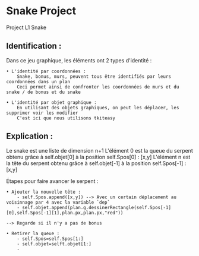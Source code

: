 # Snake Project
Project L1 Snake

## Identification :
Dans ce jeu graphique, les éléments ont 2 types d'identité :

    • L'identité par coordonnées :
        Snake, bonus, murs, peuvent tous être identifiés par leurs coordonnées dans un plan 
        Ceci permet ainsi de confronter les coordonnées de murs et du snake / de bonus et du snake

    • L'identité par objet graphique :
        En utilisant des objets graphiques, on peut les déplacer, les supprimer voir les modifier 
        C'est ici que nous utilisons tkiteasy




## Explication : 
Le snake est une liste de dimension n+1
L'élément 0 est la queue du serpent obtenu grâce à self.objet[0] à la position self.Spos[0] : [x,y]
L'élément n est la tête du serpent obtenu grâce à self.objet[-1] à la position self.Spos[-1] : [x,y]

Étapes pour faire avancer le serpent : 
    
    • Ajouter la nouvelle tête :
        - self.Spos.append([x,y]) --> Avec un certain déplacement au voisinnage par 4 avec la variable `dep`
        - self.objet.append(plan.g.dessinerRectangle(self.Spos[-1][0],self.Spos[-1][1],plan.px,plan.px,"red"))   
    
    --> Regarde si il n'y a pas de bonus 

    • Retirer la queue : 
        - self.Spos=self.Spos[1:]
        - self.objet=selft.objet[1:]
        - 
        

